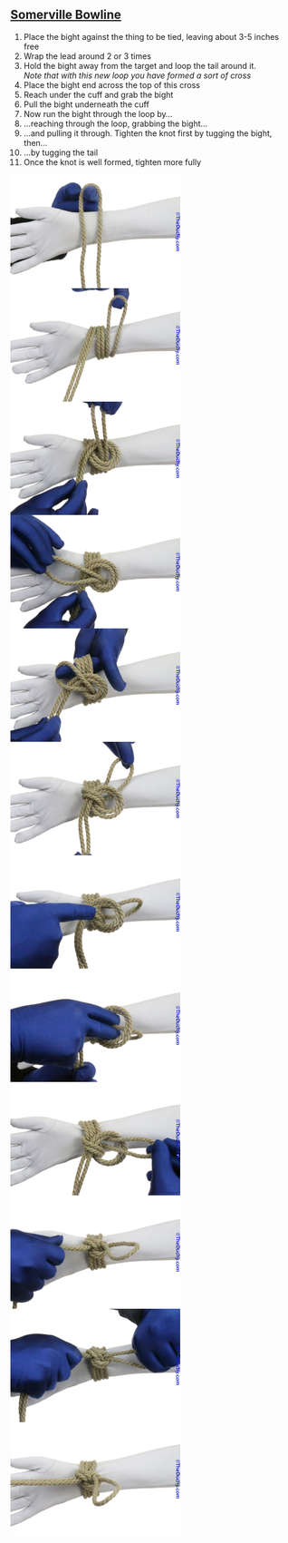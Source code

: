 ## [Somerville Bowline](https://www.theduchy.com/somerville-bowline/#core-technique-quick-overview)

1. Place the bight against the thing to be tied, leaving about 3-5 inches free<br />
2. Wrap the lead around 2 or 3 times <br />
3. Hold the bight away from the target and loop the tail around it.<br />_Note that with this new loop you have formed a sort of cross_<br />
5. Place the bight end across the top of this cross<br />
6. Reach under the cuff and grab the bight<br />
7. Pull the bight underneath the cuff<br />
8. Now run the bight through the loop by…<br />
9. …reaching through the loop, grabbing the bight…<br />
10. …and pulling it through. Tighten the knot first by tugging the bight, then…<br />
11. …by tugging the tail<br />
12. Once the knot is well formed, tighten more fully<br />

<img src="assets/Sommerville-Bowline-01.jpg" height="200vh" align="left">
<img src="assets/Sommerville-Bowline-02.jpg" height="200vh" align="left">
<img src="assets/Sommerville-Bowline-03.jpg" height="200vh" align="left">
<img src="assets/Sommerville-Bowline-04.jpg" height="200vh" align="left">
<img src="assets/Sommerville-Bowline-05.jpg" height="200vh" align="left">
<img src="assets/Sommerville-Bowline-06.jpg" height="200vh" align="left">
<img src="assets/Sommerville-Bowline-07.jpg" height="200vh" align="left">
<img src="assets/Sommerville-Bowline-08.jpg" height="200vh" align="left">
<img src="assets/Sommerville-Bowline-09.jpg" height="200vh" align="left">
<img src="assets/Sommerville-Bowline-10.jpg" height="200vh" align="left">
<img src="assets/Sommerville-Bowline-11.jpg" height="200vh" align="left">
<img src="assets/Sommerville-Bowline-12.jpg" height="200vh" align="left">
